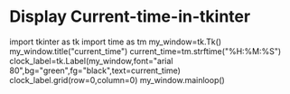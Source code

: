 # Display Current-time-in-tkinter
import tkinter as tk
import time as tm
my_window=tk.Tk()
my_window.title("current_time")
current_time=tm.strftime("%H:%M:%S")
clock_label=tk.Label(my_window,font="arial 80",bg="green",fg="black",text=current_time)
clock_label.grid(row=0,column=0)
my_window.mainloop()

